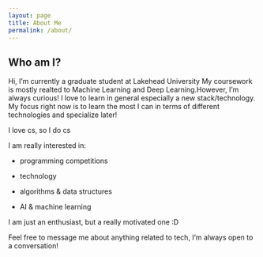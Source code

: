 ```yaml
---
layout: page
title: About Me
permalink: /about/
---
```


## Who am I?


Hi, I’m currently a graduate student at Lakehead University My coursework is mostly realted to Machine Learning and Deep Learning.However, I’m always curious! I love to learn in general especially a new stack/technology. My focus right now is to learn the most I can in terms of different technologies and specialize later!

I love cs, so I do cs

I am really interested in:

- programming competitions
- technology

- algorithms & data structures

- AI & machine learning

I am just an enthusiast, but a really motivated one :D

Feel free to message me about anything related to tech, I’m always open to a conversation!




